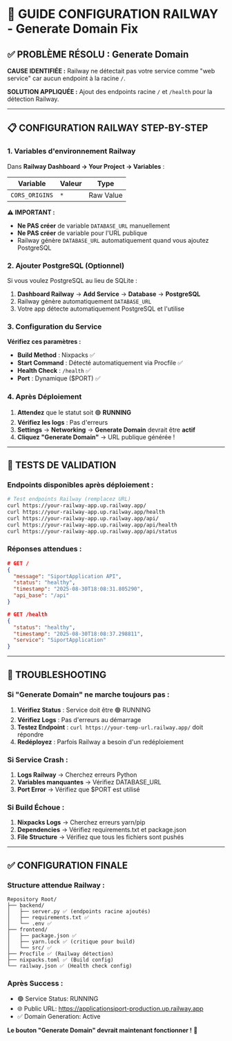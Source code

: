 # 🚀 GUIDE CONFIGURATION RAILWAY - Generate Domain Fix

## ✅ **PROBLÈME RÉSOLU : Generate Domain**

**CAUSE IDENTIFIÉE :** Railway ne détectait pas votre service comme "web service" car aucun endpoint à la racine `/`.

**SOLUTION APPLIQUÉE :** Ajout des endpoints racine `/` et `/health` pour la détection Railway.

---

## 📋 **CONFIGURATION RAILWAY STEP-BY-STEP**

### **1. Variables d'environnement Railway**

Dans **Railway Dashboard → Your Project → Variables** :

| Variable | Valeur | Type |
|----------|--------|------|
| `CORS_ORIGINS` | `*` | Raw Value |

**⚠️ IMPORTANT :**
- **Ne PAS créer** de variable `DATABASE_URL` manuellement
- **Ne PAS créer** de variable pour l'URL publique
- Railway génère `DATABASE_URL` automatiquement quand vous ajoutez PostgreSQL

### **2. Ajouter PostgreSQL (Optionnel)**

Si vous voulez PostgreSQL au lieu de SQLite :

1. **Dashboard Railway** → **Add Service** → **Database** → **PostgreSQL**
2. Railway génère automatiquement `DATABASE_URL`
3. Votre app détecte automatiquement PostgreSQL et l'utilise

### **3. Configuration du Service**

**Vérifiez ces paramètres :**
- **Build Method** : Nixpacks ✅
- **Start Command** : Détecté automatiquement via Procfile ✅  
- **Health Check** : `/health` ✅
- **Port** : Dynamique ($PORT) ✅

### **4. Après Déploiement**

1. **Attendez** que le statut soit 🟢 **RUNNING**
2. **Vérifiez les logs** : Pas d'erreurs
3. **Settings** → **Networking** → **Generate Domain** devrait être **actif**
4. **Cliquez "Generate Domain"** → URL publique générée !

---

## 🔧 **TESTS DE VALIDATION**

### **Endpoints disponibles après déploiement :**

```bash
# Test endpoints Railway (remplacez URL)
curl https://your-railway-app.up.railway.app/
curl https://your-railway-app.up.railway.app/health  
curl https://your-railway-app.up.railway.app/api/
curl https://your-railway-app.up.railway.app/api/health
curl https://your-railway-app.up.railway.app/api/status
```

### **Réponses attendues :**

```json
# GET /
{
  "message": "SiportApplication API",
  "status": "healthy", 
  "timestamp": "2025-08-30T18:08:31.805290",
  "api_base": "/api"
}

# GET /health
{
  "status": "healthy",
  "timestamp": "2025-08-30T18:08:37.298811", 
  "service": "SiportApplication"
}
```

---

## 🚨 **TROUBLESHOOTING**

### **Si "Generate Domain" ne marche toujours pas :**

1. **Vérifiez Status** : Service doit être 🟢 RUNNING
2. **Vérifiez Logs** : Pas d'erreurs au démarrage
3. **Testez Endpoint** : `curl https://your-temp-url.railway.app/` doit répondre
4. **Redéployez** : Parfois Railway a besoin d'un redéploiement

### **Si Service Crash :**

1. **Logs Railway** → Cherchez erreurs Python
2. **Variables manquantes** → Vérifiez DATABASE_URL
3. **Port Error** → Vérifiez que $PORT est utilisé

### **Si Build Échoue :**

1. **Nixpacks Logs** → Cherchez erreurs yarn/pip
2. **Dependencies** → Vérifiez requirements.txt et package.json
3. **File Structure** → Vérifiez que tous les fichiers sont pushés

---

## ✅ **CONFIGURATION FINALE**

### **Structure attendue Railway :**
```
Repository Root/
├── backend/
│   ├── server.py ✅ (endpoints racine ajoutés)
│   ├── requirements.txt ✅
│   └── .env ✅
├── frontend/
│   ├── package.json ✅
│   ├── yarn.lock ✅ (critique pour build)
│   └── src/ ✅
├── Procfile ✅ (Railway détection)
├── nixpacks.toml ✅ (Build config)
└── railway.json ✅ (Health check config)
```

### **Après Success :**
- 🟢 Service Status: RUNNING
- 🌐 Public URL: https://applicationsiport-production.up.railway.app
- ✅ Domain Generation: Active

**Le bouton "Generate Domain" devrait maintenant fonctionner !** 🎯